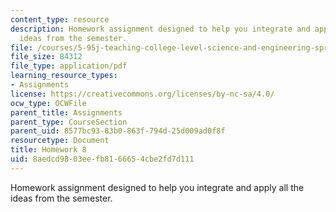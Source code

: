 ```yaml
---
content_type: resource
description: Homework assignment designed to help you integrate and apply all the
  ideas from the semester.
file: /courses/5-95j-teaching-college-level-science-and-engineering-spring-2009/8aedcd9803eefb8166654cbe2fd7d111_MIT5_95js09_hw08.pdf
file_size: 84312
file_type: application/pdf
learning_resource_types:
- Assignments
license: https://creativecommons.org/licenses/by-nc-sa/4.0/
ocw_type: OCWFile
parent_title: Assignments
parent_type: CourseSection
parent_uid: 8577bc93-83b0-863f-794d-25d009ad0f8f
resourcetype: Document
title: Homework 8
uid: 8aedcd98-03ee-fb81-6665-4cbe2fd7d111
---
```

Homework assignment designed to help you integrate and apply all the ideas from the semester.